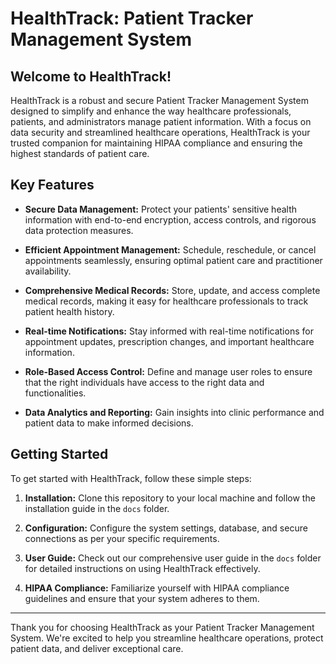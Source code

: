 # HealthTrack: Patient Tracker Management System



## Welcome to HealthTrack!

HealthTrack is a robust and secure Patient Tracker Management System designed to simplify and enhance the way healthcare professionals, patients, and administrators manage patient information. With a focus on data security and streamlined healthcare operations, HealthTrack is your trusted companion for maintaining HIPAA compliance and ensuring the highest standards of patient care.

## Key Features

- **Secure Data Management:** Protect your patients' sensitive health information with end-to-end encryption, access controls, and rigorous data protection measures.

- **Efficient Appointment Management:** Schedule, reschedule, or cancel appointments seamlessly, ensuring optimal patient care and practitioner availability.

- **Comprehensive Medical Records:** Store, update, and access complete medical records, making it easy for healthcare professionals to track patient health history.

- **Real-time Notifications:** Stay informed with real-time notifications for appointment updates, prescription changes, and important healthcare information.

- **Role-Based Access Control:** Define and manage user roles to ensure that the right individuals have access to the right data and functionalities.

- **Data Analytics and Reporting:** Gain insights into clinic performance and patient data to make informed decisions.

## Getting Started

To get started with HealthTrack, follow these simple steps:

1. **Installation:** Clone this repository to your local machine and follow the installation guide in the `docs` folder. <WIP>

2. **Configuration:** Configure the system settings, database, and secure connections as per your specific requirements. <WIP>

3. **User Guide:** Check out our comprehensive user guide in the `docs` folder for detailed instructions on using HealthTrack effectively. <WIP>

4. **HIPAA Compliance:** Familiarize yourself with HIPAA compliance guidelines and ensure that your system adheres to them.



---

Thank you for choosing HealthTrack as your Patient Tracker Management System. We're excited to help you streamline healthcare operations, protect patient data, and deliver exceptional care.
